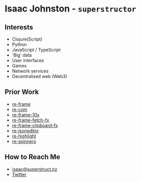 # Isaac Johnston - `superstructor`

## Interests

- Clojure(Script)
- Python
- JavaScript / TypeScript
- 'Big' data
- User interfaces
- Games 
- Network services
- Decentralised web (Web3)

## Prior Work

- [re-frame](https://github.com/day8/re-frame)
- [re-com](https://github.com/day8/re-com)
- [re-frame-10x](https://github.com/day8/re-frame-10x)
- [re-frame-fetch-fx](https://github.com/superstructor/re-frame-fetch-fx)
- [re-frame-clipboard-fx](https://github.com/superstructor/re-frame-clipboard-fx)
- [re-jsoneditor](https://github.com/superstructor/re-jsoneditor)
- [re-highlight](https://github.com/superstructor/re-highlight)
- [re-spinners](https://github.com/superstructor/re-spinners)

## How to Reach Me

- [isaac@superstruct.nz](mailto:isaac@superstruct.nz)
- [Twitter](https://twitter.com/superstructor)
